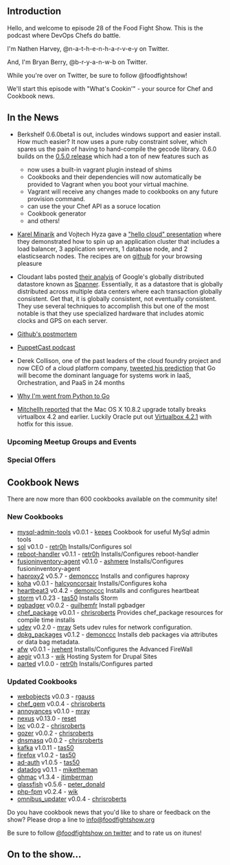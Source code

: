 Introduction
------------

Hello, and welcome to episode 28 of the Food Fight Show.  This is the podcast where DevOps Chefs do battle.

I'm Nathen Harvey, @n-a-t-h-e-n-h-a-r-v-e-y on Twitter.

And, I'm Bryan Berry, @b-r-y-a-n-w-b on Twitter.

While you're over on Twitter, be sure to follow @foodfightshow!

We'll start this episode with "What's Cookin'" - your source for Chef and Cookbook news.

In the News<a name="news"></a>
-----------

* Berkshelf 0.6.0beta1 is out, includes windows support and easier
  install. How much easier? It now uses a pure ruby constraint
  solver, which spares us the pain of having to hand-compile the
  gecode library. 0.6.0 builds on the [0.5.0 release](http://lists.opscode.com/sympa/arc/chef/2012-09/msg00258.html) which had a ton of
  new features such as
  * now uses a built-in vagrant plugin instead of shims
  * Cookbooks and their dependencies will now automatically be provided to Vagrant when you boot your virtual machine.
  * Vagrant will receive any changes made to cookbooks on any future
    provision command.
  * can use the your Chef API as a soruce location
  * Cookbook generator
  * and others!
* [Karel Minarik](http://www.karmi.cz) and Vojtech Hyza gave a
["hello cloud" presentation](http://www.slideshare.net/karmi/shells-kitchen-infrastructure-as-code-webexpo-2012)
where they demonstrated how to spin up an application cluster that
includes a load balancer, 3 application servers, 1 database node, and
2 elasticsearch nodes. The recipes are on
[github](https://github.com/karmi/chef-hello-cloud/) for your browsing pleasure
* Cloudant labs posted
  [their analyis](https://cloudant.com/blog/cloudant-labs-on-google-spanner/)
  of Google's globally distributed datastore known as
  [Spanner](https://cloudant.com/blog/cloudant-labs-on-google-spanner/).
  Essentially, it as a datastore that is globally distributed across
  multiple data centers where each transaction globally consistent. Get that, it is
  globally consistent, not eventually consistent. They use several
  techniques to accomplish this but one of the most notable is that
  they use specialized hardware that includes atomic clocks and GPS on
  each server.

* [Github's postmortem](https://github.com/blog/1261-github-availability-this-week)
* [PuppetCast podcast](http://puppetlabs.com/resources/podcasts/)
* Derek Collison, one of the past leaders of the cloud foundry project
and now CEO of a cloud platform company,
[tweeted his prediction](https://twitter.com/derekcollison/status/245522124666716160)
that Go will become the dominant
language for systems work in IaaS, Orchestration, and PaaS in 24 months

* [Why I'm went from Python to Go](http://jordanorelli.tumblr.com/post/31533769172/why-i-went-from-python-to-go-and-not-node-js)
* [Mitchellh reported](https://twitter.com/mitchellh/status/248515077777522690)
that the Mac OS X 10.8.2 upgrade totally breaks virtualbox 4.2 and
earlier. Luckily Oracle put out
[Virtualbox 4.2.1](https://www.virtualbox.org/wiki/Downloads) with
hotfix for this issue.


### Upcoming Meetup Groups and Events

###  Special Offers


Cookbook News<a name="cookbooks"></a>
-------------
There are now more than 600 cookbooks available on the community site!

### New Cookbooks

* [mysql-admin-tools](http://community.opscode.com/cookbooks/mysql-admin-tools) v0.0.1 - [kepes](http://community.opscode.com/users/kepes)
Cookbook for useful MySql admin tools
* [sol](http://community.opscode.com/cookbooks/sol) v0.1.0 - [retr0h](http://community.opscode.com/users/retr0h)
Installs/Configures sol
* [reboot-handler](http://community.opscode.com/cookbooks/reboot-handler) v0.1.1 - [retr0h](http://community.opscode.com/users/retr0h)
Installs/Configures reboot-handler
* [fusioninventory-agent](http://community.opscode.com/cookbooks/fusioninventory-agent) v0.1.0 - [ashmere](http://community.opscode.com/users/ashmere)
Installs/Configures fusioninventory-agent
* [haproxy2](http://community.opscode.com/cookbooks/haproxy2) v0.5.7 - [demonccc](http://community.opscode.com/users/demonccc)
Installs and configures haproxy
* [koha](http://community.opscode.com/cookbooks/koha) v0.0.1 - [halcyoncorsair](http://community.opscode.com/users/halcyoncorsair)
Installs/Configures koha
* [heartbeat3](http://community.opscode.com/cookbooks/heartbeat3) v0.4.2 - [demonccc](http://community.opscode.com/users/demonccc)
Installs and configures heartbeat
* [storm](http://community.opscode.com/cookbooks/storm) v1.0.23 - [tas50](http://community.opscode.com/users/tas50)
Installs Storm
* [pgbadger](http://community.opscode.com/cookbooks/pgbadger) v0.0.2 - [guilhemfr](http://community.opscode.com/users/guilhemfr)
Install pgbadger
* [chef_package](http://community.opscode.com/cookbooks/chef_package) v0.0.1 - [chrisroberts](http://community.opscode.com/users/chrisroberts)
Provides chef_package resources for compile time installs
* [udev](http://community.opscode.com/cookbooks/udev) v0.2.0 - [mray](http://community.opscode.com/users/mray)
Sets udev rules for network configuration.
* [dpkg_packages](http://community.opscode.com/cookbooks/dpkg_packages) v0.1.2 - [demonccc](http://community.opscode.com/users/demonccc)
Installs deb packages via attributes or data bag metadata.
* [afw](http://community.opscode.com/cookbooks/afw) v0.0.1 - [jvehent](http://community.opscode.com/users/jvehent)
Installs/Configures the Advanced FireWall
* [aegir](http://community.opscode.com/cookbooks/aegir) v0.1.3 - [wik](http://community.opscode.com/users/wik)
Hosting System for Drupal Sites
* [parted](http://community.opscode.com/cookbooks/parted) v1.0.0 - [retr0h](http://community.opscode.com/users/retr0h)
Installs/Configures parted

### Updated Cookbooks
* [webobjects](http://community.opscode.com/cookbooks/webobjects) v0.0.3 - [rgauss](http://community.opscode.com/users/rgauss)
* [chef_gem](http://community.opscode.com/cookbooks/chef_gem) v0.0.4 - [chrisroberts](http://community.opscode.com/users/chrisroberts)
* [annoyances](http://community.opscode.com/cookbooks/annoyances) v0.1.0 - [mray](http://community.opscode.com/users/mray)
* [nexus](http://community.opscode.com/cookbooks/nexus) v0.13.0 - [reset](http://community.opscode.com/users/reset)
* [lxc](http://community.opscode.com/cookbooks/lxc) v0.0.2 - [chrisroberts](http://community.opscode.com/users/chrisroberts)
* [gozer](http://community.opscode.com/cookbooks/gozer) v0.0.2 - [chrisroberts](http://community.opscode.com/users/chrisroberts)
* [dnsmasq](http://community.opscode.com/cookbooks/dnsmasq) v0.0.2 - [chrisroberts](http://community.opscode.com/users/chrisroberts)
* [kafka](http://community.opscode.com/cookbooks/kafka) v1.0.11 - [tas50](http://community.opscode.com/users/tas50)
* [firefox](http://community.opscode.com/cookbooks/firefox) v1.0.2 - [tas50](http://community.opscode.com/users/tas50)
* [ad-auth](http://community.opscode.com/cookbooks/ad-auth) v1.0.5 - [tas50](http://community.opscode.com/users/tas50)
* [datadog](http://community.opscode.com/cookbooks/datadog) v0.1.1 - [miketheman](http://community.opscode.com/users/miketheman)
* [ghmac](http://community.opscode.com/cookbooks/ghmac) v1.3.4 - [jtimberman](http://community.opscode.com/users/jtimberman)
* [glassfish](http://community.opscode.com/cookbooks/glassfish) v0.5.6 - [peter_donald](http://community.opscode.com/users/peter_donald)
* [php-fpm](http://community.opscode.com/cookbooks/php-fpm) v0.2.4 - [wik](http://community.opscode.com/users/wik)
* [omnibus_updater](http://community.opscode.com/cookbooks/omnibus_updater) v0.0.4 - [chrisroberts](http://community.opscode.com/users/chrisroberts)

Do you have cookbook news that you'd like to share or feedback on the show?  Please drop a line to info@foodfightshow.org

Be sure to follow [@foodfightshow on twitter](http://twitter.com/foodfightshow) and to rate us on itunes!

On to the show...
----------------
